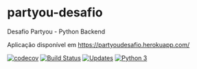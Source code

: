 # partyou-desafio
Desafio Partyou - Python Backend

Aplicação disponível em https://partyoudesafio.herokuapp.com/


[![codecov](https://codecov.io/gh/alisonamerico/partyou-desafio/branch/master/graph/badge.svg)](https://codecov.io/gh/alisonamerico/partyou-desafio)
[![Build Status](https://travis-ci.org/alisonamerico/partyou-desafio.svg?branch=master)](https://travis-ci.org/alisonamerico/partyou-desafio)
[![Updates](https://pyup.io/repos/github/alisonamerico/partyou-desafio/shield.svg)](https://pyup.io/repos/github/alisonamerico/partyou-desafio/)
[![Python 3](https://pyup.io/repos/github/alisonamerico/partyou-desafio/python-3-shield.svg)](https://pyup.io/repos/github/alisonamerico/partyou-desafio/)